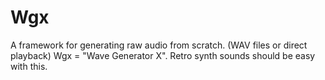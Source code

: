 # Wgx
A framework for generating raw audio from scratch. (WAV files or direct playback)
Wgx = "Wave Generator X".
Retro synth sounds should be easy with this.
